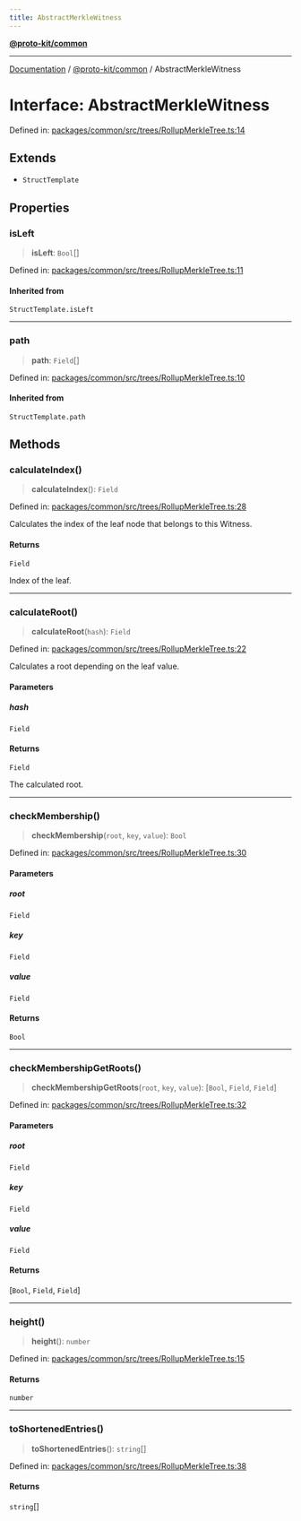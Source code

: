 ```yaml
---
title: AbstractMerkleWitness
---
```


[**@proto-kit/common**](../README.md)

***

[Documentation](../../../README.md) / [@proto-kit/common](../README.md) / AbstractMerkleWitness

# Interface: AbstractMerkleWitness

Defined in: [packages/common/src/trees/RollupMerkleTree.ts:14](https://github.com/proto-kit/framework/blob/b953c754e500c62f01fbbd6d09adfb2f5577269d/packages/common/src/trees/RollupMerkleTree.ts#L14)

## Extends

- `StructTemplate`

## Properties

### isLeft

> **isLeft**: `Bool`[]

Defined in: [packages/common/src/trees/RollupMerkleTree.ts:11](https://github.com/proto-kit/framework/blob/b953c754e500c62f01fbbd6d09adfb2f5577269d/packages/common/src/trees/RollupMerkleTree.ts#L11)

#### Inherited from

`StructTemplate.isLeft`

***

### path

> **path**: `Field`[]

Defined in: [packages/common/src/trees/RollupMerkleTree.ts:10](https://github.com/proto-kit/framework/blob/b953c754e500c62f01fbbd6d09adfb2f5577269d/packages/common/src/trees/RollupMerkleTree.ts#L10)

#### Inherited from

`StructTemplate.path`

## Methods

### calculateIndex()

> **calculateIndex**(): `Field`

Defined in: [packages/common/src/trees/RollupMerkleTree.ts:28](https://github.com/proto-kit/framework/blob/b953c754e500c62f01fbbd6d09adfb2f5577269d/packages/common/src/trees/RollupMerkleTree.ts#L28)

Calculates the index of the leaf node that belongs to this Witness.

#### Returns

`Field`

Index of the leaf.

***

### calculateRoot()

> **calculateRoot**(`hash`): `Field`

Defined in: [packages/common/src/trees/RollupMerkleTree.ts:22](https://github.com/proto-kit/framework/blob/b953c754e500c62f01fbbd6d09adfb2f5577269d/packages/common/src/trees/RollupMerkleTree.ts#L22)

Calculates a root depending on the leaf value.

#### Parameters

##### hash

`Field`

#### Returns

`Field`

The calculated root.

***

### checkMembership()

> **checkMembership**(`root`, `key`, `value`): `Bool`

Defined in: [packages/common/src/trees/RollupMerkleTree.ts:30](https://github.com/proto-kit/framework/blob/b953c754e500c62f01fbbd6d09adfb2f5577269d/packages/common/src/trees/RollupMerkleTree.ts#L30)

#### Parameters

##### root

`Field`

##### key

`Field`

##### value

`Field`

#### Returns

`Bool`

***

### checkMembershipGetRoots()

> **checkMembershipGetRoots**(`root`, `key`, `value`): \[`Bool`, `Field`, `Field`\]

Defined in: [packages/common/src/trees/RollupMerkleTree.ts:32](https://github.com/proto-kit/framework/blob/b953c754e500c62f01fbbd6d09adfb2f5577269d/packages/common/src/trees/RollupMerkleTree.ts#L32)

#### Parameters

##### root

`Field`

##### key

`Field`

##### value

`Field`

#### Returns

\[`Bool`, `Field`, `Field`\]

***

### height()

> **height**(): `number`

Defined in: [packages/common/src/trees/RollupMerkleTree.ts:15](https://github.com/proto-kit/framework/blob/b953c754e500c62f01fbbd6d09adfb2f5577269d/packages/common/src/trees/RollupMerkleTree.ts#L15)

#### Returns

`number`

***

### toShortenedEntries()

> **toShortenedEntries**(): `string`[]

Defined in: [packages/common/src/trees/RollupMerkleTree.ts:38](https://github.com/proto-kit/framework/blob/b953c754e500c62f01fbbd6d09adfb2f5577269d/packages/common/src/trees/RollupMerkleTree.ts#L38)

#### Returns

`string`[]
